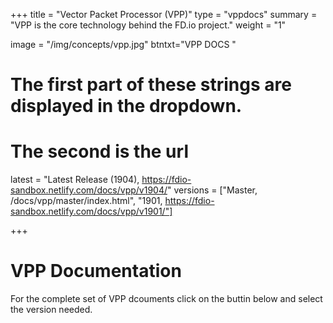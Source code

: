 +++
title = "Vector Packet Processor (VPP)"
type = "vppdocs"
summary = "VPP is the core technology behind the FD.io project."
weight = "1"

image = "/img/concepts/vpp.jpg"
btntxt="VPP DOCS "

# The first part of these strings are displayed in the dropdown.
# The second is the url
latest = "Latest Release (1904), https://fdio-sandbox.netlify.com/docs/vpp/v1904/"
versions = ["Master, /docs/vpp/master/index.html",
	 "1901, https://fdio-sandbox.netlify.com/docs/vpp/v1901/"]

+++

# VPP Documentation

For the complete set of VPP dcouments click on the buttin below and select the
version needed. 


